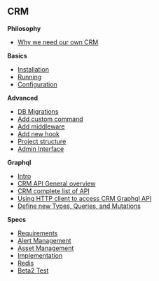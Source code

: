 
## CRM

**Philosophy**
- [Why we need our own CRM](docs/Philosophy.md)

**Basics**
- [Installation](docs/Installation.md)
- [Running](docs/Running.md)
- [Configuration](docs/Configuration.md)


**Advanced**
- [DB Migrations](docs/Migrations.md)
- [Add custom command](docs/AddCommand.md)
- [Add middleware](docs/Middlewares.md)
- [Add new hook](docs/DBHooks.md)
- [Project structure](docs/Structure.md)
- [Admin Interface](docs/AdminInterface.md)

**Graphql**
- [Intro](docs/GraphqlOverview.md)
- [CRM API General overview](docs/GraphqlQueriesAndMutations.md)
- [CRM complete list of API](docs/GraphqlAPI.md)
- [Using HTTP client to access CRM Graphql API](docs/GraphqlHTTPClient.md)
- [Define new Types, Queries, and Mutations](docs/GraphqlAdvanced.md)


**Specs**
- [Requirements](specs/Requirements.md)
- [Alert Management](specs/AlertManagement.md)
- [Asset Management](specs/Assetmanagement.md)
- [Implementation](specs/Implementation.md)
- [Redis](specs/Redis.md)
- [Beta2 Test](specs/Beta2Test.md)
